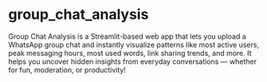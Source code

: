 # group_chat_analysis
Group Chat Analysis is a Streamlit-based web app that lets you upload a WhatsApp group chat and instantly visualize patterns like most active users, peak messaging hours, most used words, link sharing trends, and more. It helps you uncover hidden insights from everyday conversations — whether for fun, moderation, or productivity!
